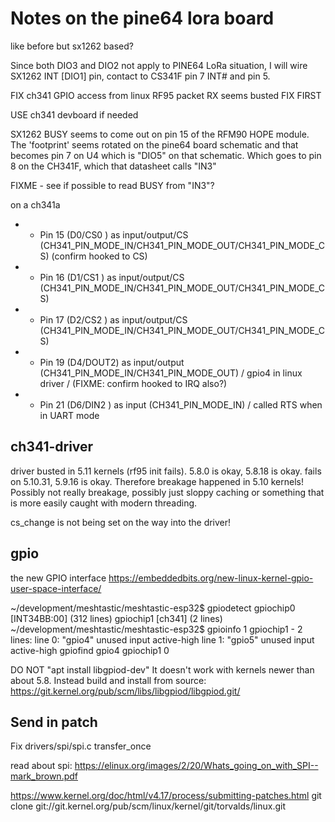 # Notes on the pine64 lora board

like before but sx1262 based?

Since both DIO3 and DIO2 not apply to PINE64 LoRa situation, I will wire SX1262 INT [DIO1] pin, contact to CS341F pin 7 INT#  and pin 5.

FIX ch341 GPIO access from linux
RF95 packet RX seems busted FIX FIRST

USE ch341 devboard if needed

SX1262 BUSY seems to come out on pin 15 of the RFM90 HOPE module.  The 'footprint' seems rotated on the pine64 board schematic and that becomes pin 7 on U4 which is "DIO5" on that schematic.  Which goes to pin 8 on the CH341F, which that datasheet calls "IN3"

FIXME - see if possible to read BUSY from "IN3"?

on a ch341a
 *  - Pin 15 (D0/CS0  ) as input/output/CS (CH341_PIN_MODE_IN/CH341_PIN_MODE_OUT/CH341_PIN_MODE_CS) (confirm hooked to CS)
 *  - Pin 16 (D1/CS1  ) as input/output/CS (CH341_PIN_MODE_IN/CH341_PIN_MODE_OUT/CH341_PIN_MODE_CS)
 *  - Pin 17 (D2/CS2  ) as input/output/CS (CH341_PIN_MODE_IN/CH341_PIN_MODE_OUT/CH341_PIN_MODE_CS)
 *  - Pin 19 (D4/DOUT2) as input/output    (CH341_PIN_MODE_IN/CH341_PIN_MODE_OUT) / gpio4 in linux driver / (FIXME: confirm hooked to IRQ also?)
 *  - Pin 21 (D6/DIN2 ) as input           (CH341_PIN_MODE_IN) / called RTS when in UART mode

## ch341-driver

driver busted in 5.11 kernels (rf95 init fails).  5.8.0 is okay, 5.8.18 is okay. fails on 5.10.31, 5.9.16 is okay.  Therefore breakage happened in 5.10 kernels!  Possibly not really breakage, possibly just sloppy caching or something that is more easily caught with modern threading.

cs_change is not being set on the way into the driver!

## gpio

the new GPIO interface https://embeddedbits.org/new-linux-kernel-gpio-user-space-interface/

~/development/meshtastic/meshtastic-esp32$ gpiodetect
gpiochip0 [INT34BB:00] (312 lines)
gpiochip1 [ch341] (2 lines)
~/development/meshtastic/meshtastic-esp32$ gpioinfo 1
gpiochip1 - 2 lines:
	line   0:      "gpio4"       unused   input  active-high 
	line   1:      "gpio5"       unused   input  active-high 
gpiofind gpio4
gpiochip1 0

DO NOT "apt install libgpiod-dev" It doesn't work with kernels newer than about 5.8.  Instead build and install from source: https://git.kernel.org/pub/scm/libs/libgpiod/libgpiod.git/

## Send in patch
Fix drivers/spi/spi.c transfer_once

read about spi: https://elinux.org/images/2/20/Whats_going_on_with_SPI--mark_brown.pdf

https://www.kernel.org/doc/html/v4.17/process/submitting-patches.html 
git clone git://git.kernel.org/pub/scm/linux/kernel/git/torvalds/linux.git